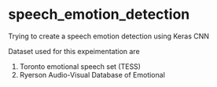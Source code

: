 # speech_emotion_detection

Trying to create a speech emotion detection using Keras CNN 

Dataset used for this expeimentation are 
1)  Toronto emotional speech set (TESS)
2) Ryerson Audio-Visual Database of Emotional

